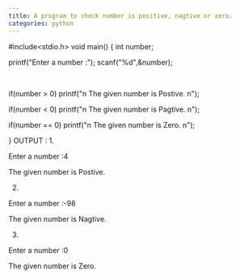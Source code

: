 ```yaml
---
title: A program to check number is positive, nagtive or zero.
categories: python
---
```


#include&lt;stdio.h&gt;
void main()
{
int number;

printf("Enter a number :");
scanf("%d",&amp;number);

&nbsp;

if(number &gt; 0)
printf("n The given number is Postive. n");

if(number &lt; 0)
printf("n The given number is Pagtive. n");

if(number == 0)
printf("n The given number is Zero. n");

}
OUTPUT :
1.

Enter a number :4

The given number is Postive.

2.

Enter a number :-98

The given number is Nagtive.

3.

Enter a number :0

The given number is Zero.